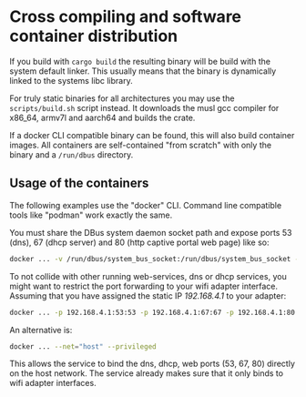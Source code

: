# Cross compiling and software container distribution

If you build with `cargo build` the resulting binary will be
build with the system default linker. This usually means that
the binary is dynamically linked to the systems libc library.

For truly static binaries for all architectures you may use
the `scripts/build.sh` script instead. It downloads the musl gcc
compiler for x86_64, armv7l and aarch64 and builds the crate.

If a docker CLI compatible binary can be found, this will also
build container images.
All containers are self-contained "from scratch" with only the binary and
a `/run/dbus` directory.

## Usage of the containers

The following examples use the "docker" CLI.
Command line compatible tools like "podman" work exactly the same.

You must share the DBus system daemon socket path and expose ports
53 (dns), 67 (dhcp server) and 80 (http captive portal web page) like so:
 
```sh
docker ... -v /run/dbus/system_bus_socket:/run/dbus/system_bus_socket -p 53:53 -p 67:67 -p 80:80
```

To not collide with other running web-services, dns or dhcp services,
you might want to restrict the port forwarding to your wifi adapter interface.
Assuming that you have assigned the static IP *192.168.4.1* to your adapter:

```sh
docker ... -p 192.168.4.1:53:53 -p 192.168.4.1:67:67 -p 192.168.4.1:80:80
```

An alternative is:

```sh
docker ... --net="host" --privileged
```

This allows the service to bind the dns, dhcp, web ports (53, 67, 80)
directly on the host network. The service already makes sure that it only
binds to wifi adapter interfaces.